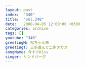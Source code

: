 ```yaml
---
layout: post
index:  "340"
title:  "vol.340"
date:   2008-04-05 12:00:00 +0300
categories: archive
tags: []
youtube: "340"
greetingM: 松ちゃん茶
greetingT: 三歩進んで二歩タカス
songName: 今すぐKiss
singer: リンドバーグ
---
```

